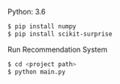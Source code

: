 Python: 3.6

```sh
$ pip install numpy
$ pip install scikit-surprise
```

Run Recommendation System

```sh
$ cd <project path>
$ python main.py
```